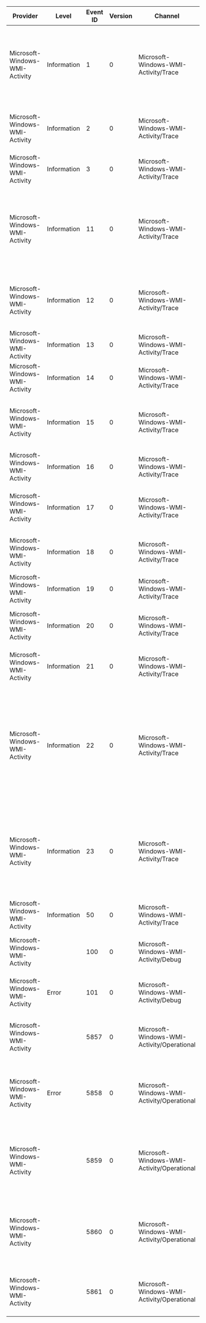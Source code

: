 Provider                        |  Level        |  Event ID  |  Version  |  Channel                                     |  Task  |  Opcode  |  Keyword  |  Message
--------------------------------|---------------|------------|-----------|----------------------------------------------|--------|----------|-----------|---------------------------------------------------------------------------------------------------------------------------------------------------------------------------------------------------------------------------------------------------------------------------------------------------------------------------
Microsoft-Windows-WMI-Activity  |  Information  |  1         |  0        |  Microsoft-Windows-WMI-Activity/Trace        |        |          |           |  GroupOperationId = {GroupOperationId}; OperationId = {OperationId}; Operation = {Operation}; ClientMachine = {ClientMachine}; User = {User}; ClientProcessId = {ClientProcessId}; NamespaceName = {NamespaceName}
Microsoft-Windows-WMI-Activity  |  Information  |  2         |  0        |  Microsoft-Windows-WMI-Activity/Trace        |        |          |           |  ProviderInfo for GroupOperationId = {GroupOperationId}; Operation = {Operation}; ProviderName = {ProviderName}; ProviderGuid = {ProviderGuid}; Path = {Path}
Microsoft-Windows-WMI-Activity  |  Information  |  3         |  0        |  Microsoft-Windows-WMI-Activity/Trace        |        |          |           |  Stop OperationId = {OperationId}
Microsoft-Windows-WMI-Activity  |  Information  |  11        |  0        |  Microsoft-Windows-WMI-Activity/Trace        |        |          |           |  CorrelationId = {CorrelationId}; GroupOperationId = {GroupOperationId}; OperationId = {OperationId}; Operation = {Operation}; ClientMachine = {ClientMachine}; User = {User}; ClientProcessId = {ClientProcessId}; NamespaceName = {ClientProcessCreationTime}
Microsoft-Windows-WMI-Activity  |  Information  |  12        |  0        |  Microsoft-Windows-WMI-Activity/Trace        |        |          |           |  ProviderInfo for GroupOperationId = {GroupOperationId}; Operation = {Operation}; HostID = {HostId}; ProviderName = {ProviderName}; ProviderGuid = {ProviderGuid}; Path = {Path}
Microsoft-Windows-WMI-Activity  |  Information  |  13        |  0        |  Microsoft-Windows-WMI-Activity/Trace        |        |          |           |  Stop OperationId = {OperationId}; ResultCode = {ResultCode}
Microsoft-Windows-WMI-Activity  |  Information  |  14        |  0        |  Microsoft-Windows-WMI-Activity/Trace        |        |          |           |  OperationId = {OperationId}; Operation = {Operation}; Channel = {Channel}; Message = {Message}
Microsoft-Windows-WMI-Activity  |  Information  |  15        |  0        |  Microsoft-Windows-WMI-Activity/Trace        |        |          |           |  OperationId = {OperationId}; Operation = {Operation}; ErrorID = {ErrorId}; ErrorCategory = {ErrorCategory}; Message = {Message}; TargetName = {TargetName}
Microsoft-Windows-WMI-Activity  |  Information  |  16        |  0        |  Microsoft-Windows-WMI-Activity/Trace        |        |          |           |  OperationId = {OperationId}; Operation = {Operation}; ErrorID = {ErrorId}; Message = {Message}
Microsoft-Windows-WMI-Activity  |  Information  |  17        |  0        |  Microsoft-Windows-WMI-Activity/Trace        |        |          |           |  CorrelationId = {CorrelationId}; ProcessId = {ProcessId}; Protocol = {Protocol}; Operation = {Operation}; User = {User}; Namespace = {Namespace}
Microsoft-Windows-WMI-Activity  |  Information  |  18        |  0        |  Microsoft-Windows-WMI-Activity/Trace        |        |          |           |  WMI Events were dropped. ConsumerType = {ConsumerType}; Possiblecause = {PossibleCause}
Microsoft-Windows-WMI-Activity  |  Information  |  19        |  0        |  Microsoft-Windows-WMI-Activity/Trace        |        |          |           |  Performing delete operation on the WMI repository. OperationID = {OperationID}; Operation = {Operation}
Microsoft-Windows-WMI-Activity  |  Information  |  20        |  0        |  Microsoft-Windows-WMI-Activity/Trace        |        |          |           |  Performing Update operation on the WMI repository. OperationID = {OperationID}; Operation = {Operation}; Flags = {Flags}
Microsoft-Windows-WMI-Activity  |  Information  |  21        |  0        |  Microsoft-Windows-WMI-Activity/Trace        |        |          |           |  WMI Events were bound. ConsumerType = {ConsumerType}; Possiblecause = {PossibleCause}
Microsoft-Windows-WMI-Activity  |  Information  |  22        |  0        |  Microsoft-Windows-WMI-Activity/Trace        |        |          |           |  CorrelationId = {CorrelationId}; GroupOperationId = {GroupOperationId}; OperationId = {OperationId}; ClassName= {ClassName}; MethodName = {MethodName}; ImplementationClass = {ImplementationClass}; ClientMachine = {ClientMachine}; User = {User}; ClientProcessId = {CorrelationId}0; NamespaceName = {CorrelationId}2
Microsoft-Windows-WMI-Activity  |  Information  |  23        |  0        |  Microsoft-Windows-WMI-Activity/Trace        |        |          |           |  CorrelationId = {CorrelationId}; GroupOperationId = {GroupOperationId}; OperationId = {OperationId}; Commandline= {Commandline}; CreatedProcessId = {CreatedProcessId}; ClientMachine = {CreatedProcessCreationTime}; User = {ClientMachineFQDN}; ClientProcessId = {User}
Microsoft-Windows-WMI-Activity  |  Information  |  50        |  0        |  Microsoft-Windows-WMI-Activity/Trace        |        |          |           |  Activity Transfer
Microsoft-Windows-WMI-Activity  |               |  100       |  0        |  Microsoft-Windows-WMI-Activity/Debug        |        |          |           |  ComponentName = {ComponentName}; MessageDetail = {MessageDetail}; FileName = {FileName}
Microsoft-Windows-WMI-Activity  |  Error        |  101       |  0        |  Microsoft-Windows-WMI-Activity/Debug        |        |          |           |  ComponentName = {ComponentName}; ErrorId = {ErrorId}; ErrorDetail = {ErrorDetail}; FileName = {FileName}
Microsoft-Windows-WMI-Activity  |               |  5857      |  0        |  Microsoft-Windows-WMI-Activity/Operational  |        |          |           |  {ProviderName} provider started with result code {Code}. HostProcess = {HostProcess}; ProcessID = {ProcessID}; ProviderPath = {ProviderPath}
Microsoft-Windows-WMI-Activity  |  Error        |  5858      |  0        |  Microsoft-Windows-WMI-Activity/Operational  |        |          |           |  Id = {Id}; ClientMachine = {ClientMachine}; User = {User}; ClientProcessId = {ClientProcessId}; Component = {Component}; Operation = {Operation}; ResultCode = {ResultCode}; PossibleCause = {PossibleCause}
Microsoft-Windows-WMI-Activity  |               |  5859      |  0        |  Microsoft-Windows-WMI-Activity/Operational  |        |          |           |  Namespace = {NamespaceName}; NotificationQuery = {Query}; OwnerName = {User}; HostProcessID = {processid};  Provider= {providerName}; queryID = {queryid}; PossibleCause = {PossibleCause}
Microsoft-Windows-WMI-Activity  |               |  5860      |  0        |  Microsoft-Windows-WMI-Activity/Operational  |        |          |           |  Namespace = {NamespaceName}; NotificationQuery = {Query}; UserName = {User}; ClientProcessID = {processid}; ClientMachine = {MachineName}; PossibleCause = {PossibleCause}
Microsoft-Windows-WMI-Activity  |               |  5861      |  0        |  Microsoft-Windows-WMI-Activity/Operational  |        |          |           |  Namespace = {Namespace}; Eventfilter = {ESS} (refer to its activate eventid:5859); Consumer = {CONSUMER}; PossibleCause = {PossibleCause}
